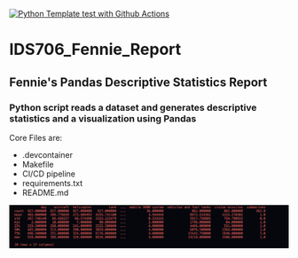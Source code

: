 [![Python Template test with Github Actions](https://github.com/zfennie/ids706_Fennie_miniproject2/actions/workflows/CI_CD.yml/badge.svg)](https://github.com/zfennie/ids706_Fennie_miniproject2/actions/workflows/CI_CD.yml)



# IDS706_Fennie_Report
## Fennie's Pandas Descriptive Statistics Report
### Python script reads a dataset and generates descriptive statistics and a visualization using Pandas

Core Files are:
- .devcontainer
- Makefile
- CI/CD pipeline
- requirements.txt
- README.md


![Alt Text](./summary_stats.png)
